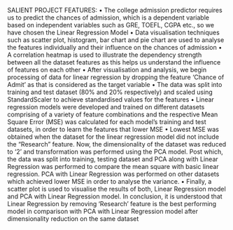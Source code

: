 SALIENT PROJECT FEATURES:
  • The college admission predictor requires us to predict the chances of admission, which is a 
  dependent variable based on independent variables such as GRE, TOEFL, CGPA etc., so we have 
  chosen the Linear Regression Model
  • Data visualisation techniques such as scatter plot, histogram, bar chart and pie chart are used to 
  analyse the features individually and their influence on the chances of admission
  • A correlation heatmap is used to illustrate the dependency strength between all the dataset 
  features as this helps us understand the influence of features on each other
  • After visualisation and analysis, we begin processing of data for linear regression by dropping the 
  feature ‘Chance of Admit’ as that is considered as the target variable
  • The data was split into training and test dataset (80% and 20% respectively) and scaled using 
  StandardScaler to achieve standardised values for the features
  • Linear regression models were developed and trained on different datasets comprising of a variety 
  of feature combinations and the respective Mean Square Error (MSE) was calculated for each 
  model’s training and test datasets, in order to learn the features that lower MSE
  • Lowest MSE was obtained when the dataset for the linear regression model did not include the
  “Research” feature. Now, the dimensionality of the dataset was reduced to ‘2’ and transformation 
  was performed using the PCA model. Post which, the data was split into training, testing dataset 
  and PCA along with Linear Regression was performed to compare the mean square with basic 
  linear regression. PCA with Linear Regression was performed on other datasets which achieved 
  lower MSE in order to analyse the variance.
  • Finally, a scatter plot is used to visualise the results of both, Linear Regression model and PCA with 
  Linear Regression model. In conclusion, it is understood that Linear Regression by removing 
  ‘Research’ feature is the best performing model in comparison with PCA with Linear Regression
  model after dimensionality reduction on the same dataset
